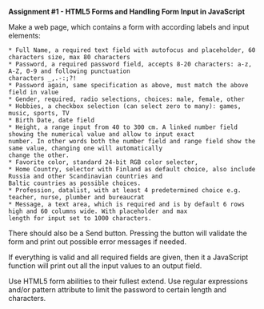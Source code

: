 **Assignment #1 - HTML5 Forms and Handling Form Input in JavaScript**

Make a web page, which contains a form with according labels and input elements:
```
* Full Name, a required text field with autofocus and placeholder, 60 characters size, max 80 characters
* Password, a required password field, accepts 8-20 characters: a-z, A-Z, 0-9 and following punctuation 
characters _,.-:;?!
* Password again, same specification as above, must match the above field in value
* Gender, required, radio selections, choices: male, female, other
* Hobbies, a checkbox selection (can select zero to many): games, music, sports, TV
* Birth Date, date field
* Height, a range input from 40 to 300 cm. A linked number field showing the numerical value and allow to input exact 
number. In other words both the number field and range field show the same value, changing one will automatically 
change the other.
* Favorite color, standard 24-bit RGB color selector,
* Home Country, selector with Finland as default choice, also include Russia and other Scandinavian countries and 
Baltic countries as possible choices.
* Profession, datalist, with at least 4 predetermined choice e.g. teacher, nurse, plumber and bureaucrat
* Message, a text area, which is required and is by default 6 rows high and 60 columns wide. With placeholder and max 
length for input set to 1000 characters.
```
There should also be a Send button. Pressing the button will validate the form and print out possible error messages if needed.

If everything is valid and all required fields are given, then it a JavaScript function will print out all the input values to an output field.

Use HTML5 form abilities to their fullest extend. Use regular expressions and/or pattern attribute to limit the password to certain length and characters.

